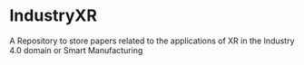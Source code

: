 # IndustryXR
A Repository to store papers related to the applications of XR in the Industry 4.0 domain or Smart Manufacturing
